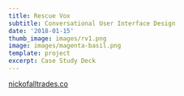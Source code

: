 ```yaml
---
title: Rescue Vox
subtitle: Conversational User Interface Design
date: '2018-01-15'
thumb_image: images/rv1.png
image: images/magenta-basil.png
template: project
excerpt: Case Study Deck
---
```

[nickofalltrades.co](https://nickofalltrades.co/)